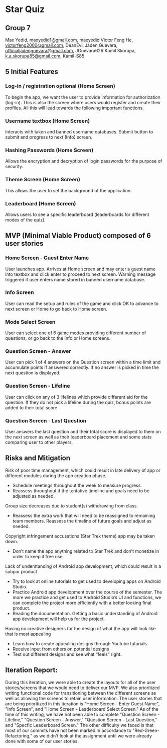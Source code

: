 # Star Quiz

## Group 7

Max Yedid, maxyedid1@gmail.com, maxyedid
Victor Feng He, victorfeng2000@gmail.com, DeanEvil
Jaden Guevara, officialjadenguevara@gmail.com, JGuevara626
Kamil Skorupa, k.a.skorupa85@gmail.com, Kamil-S85

## 5 Initial Features

### Log-in / registration optional (Home Screen)
To begin the app, we want the user to provide information for authorization (log-in). 
This is also the screen where users would register and create their profiles. 
All this will lead towards the following important functions. 

### Username textbox (Home Screen)
Interacts with taken and banned username databases. 
Submit button to submit and progress to next (Info) screen.

### Hashing Passwords (Home Screen)
Allows the encryption and decryption of login passwords for the purpose of security.

### Theme Screen (Home Screen)
This allows the user to set the background of the application.

### Leaderboard (Home Screen)
Allows users to see a specific leaderboard (leaderboards for different modes of the quiz).

## MVP (Minimal Viable Product) composed of 6 user stories

### Home Screen - Guest Enter Name
User launches app. Arrives at Home screen and may enter a guest name into textbox and click enter to proceed to next screen. Warning message triggered if user enters
name stored in banned username database.

### Info Screen
User can read the setup and rules of the game and click OK to advance to next screen or Home to go back to Home screen.

### Mode Select Screen
User can select one of 6 game modes providing different number of questions, or go back to the Info or Home screens.

### Question Screen - Answer
User can pick 1 of 4 answers on the Question screen within a time limit and accumulate points if answered correctly. If no answer is picked in time the next question
is displayed.

### Question Screen - Lifeline
User can click on any of 3 lifelines which provide different aid for the question. If they do not pick a lifeline during the quiz, bonus points are added to their
total score.

### Question Screen - Last Question
User answers the last question and their total score is displayed to them on the next screen as well as their leaderboard placement and some stats comparing user to
other players.

## Risks and Mitigation
Risk of poor time management, which could result in late delivery of app or 
different modules during the app creation phase.
- Schedule meetings throughout the week to measure progress.
- Reassess throughout if the tentative timeline and goals need to be adjusted as needed.

Group size decreases due to student(s) withdrawing from class.
- Reassess the extra work that will need to be reassigned to remaining team members. 
Reassess the timeline of future goals and adjust as needed.

Copyright infringement accusations (Star Trek theme) app may be taken down.
- Don’t name the app anything related to Star Trek and don’t monetize in order to keep it free use.

Lack of understanding of Android app development, which could result in a subpar product
- Try to look at online tutorials to get used to developing apps on Android Studio.
- Practice Android app development over the course of the semester. The more 
  we practice and get used to 
  Android Studio’s UI and functions, we can complete the project more 
  efficiently with a better looking final product.
- Reading the documentation. Getting a basic understanding of Android app 
  development will help us for the project.

Having no creative designers for the design of what the app will look like that is most appealing
- Learn how to create appealing designs through Youtube tutorials
- Receive input from others on potential designs
- Test out different designs and see what “feels” right.

## Iteration Report:
During this iteration, we were able to create the layouts for all of the user stories/screens that we would need to deliver our MVP.
We also prioritized writing functional code for transitioning between the different screens as well as allowing the screens to retain
user information. The user stories that are being prioritized in this iteration is "Home Screen - Enter Guest Name", "Info Screen",
and "Home Screen - Leaderboard Select Screen." As of the time of this writing, we have not been able to complete "Question Screen - Lifeline,"
"Question Screen - Answer," "Question Screen - Last Question," and "Specfic Leaderboard Screen." The other difficulty we faced is that most of our
commits have not been marked in accordance to "Red-Green-Refactoring," as we didn't look at the assignment until we were already done with
some of our user stories.

